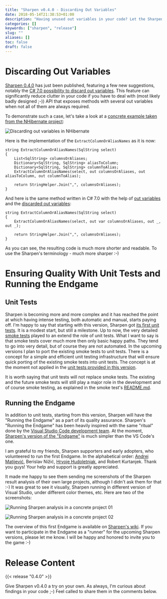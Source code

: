 ```yaml
---
title: "Sharpen v0.4.0 - Discarding Out Variables"
date: 2018-05-14T21:38:53+01:00
description: "Having unused out variables in your code? Let the Sharpen v0.4.0 remove them for you ;-)"
categories: []
keywords: ["sharpen", "release"]
slug: ""
aliases: []
toc: false
draft: false
---
```

# Discarding Out Variables

[Sharpen 0.4.0](https://marketplace.visualstudio.com/items?itemName=ironcev.sharpen) has just been published, featuring a few new suggestions, notably the [C# 7.0 possibility to discard out variables](https://docs.microsoft.com/en-us/dotnet/csharp/discards#calls-to-methods-with-out-parameters). This feature can significantly reduce clutter in your code if you have to deal with (most likely badly designed ;-)) API that exposes methods with several out variables when not all of them are always required.

To demonstrate such a case, let's take a look at a [concrete example taken from the NHibernate project](https://github.com/nhibernate/nhibernate-core/blob/a407afba873ef168a6808e5d4c950bc136206279/src/NHibernate/Dialect/Oracle8iDialect.cs#L382):

![Discarding out variables in NHibernate](/images/news/sharpen-v0.4.0-discarding-out-variables/sharpen-discarding-out-variables-in-nhibernate.png )

Here is the implementation of the `ExtractColumnOrAliasNames` as it is now:

    string ExtractColumnOrAliasNames(SqlString select)
    {
        List<SqlString> columnsOrAliases;
        Dictionary<SqlString, SqlString> aliasToColumn;
        Dictionary<SqlString, SqlString> columnToAlias;
        ExtractColumnOrAliasNames(select, out columnsOrAliases, out aliasToColumn, out columnToAlias);
    
        return StringHelper.Join(",", columnsOrAliases);
    }

And here is the same method written in C# 7.0 with the help of [out variables](https://docs.microsoft.com/en-us/dotnet/csharp/language-reference/keywords/out-parameter-modifier) and the [discarded out variables](https://docs.microsoft.com/en-us/dotnet/csharp/discards#calls-to-methods-with-out-parameters):

    string ExtractColumnOrAliasNames(SqlString select)
    {
        ExtractColumnOrAliasNames(select, out var columnsOrAliases, out _, out _);
    
        return StringHelper.Join(",", columnsOrAliases);
    }


As you can see, the resulting code is much more shorter and readable. To use the Sharpen's terminology - much more sharper :-)

# Ensuring Quality With Unit Tests and Running the Endgame

## Unit Tests

Sharpen is becoming more and more complex and it has reached the point at which having intense testing, both automatic and manual, starts paying off. I'm happy to say that starting with this version, Sharpen got [its first unit tests](https://github.com/sharpenrocks/Sharpen/blob/1a592b514b273648bc597ca722abb838cb35da71/src/Sharpen.Engine.Tests.Unit/SharpenSuggestions/CSharp70/OutVariables/UseOutVariablesInMethodInvocationsTests.cs#L10). It is a modest start, but still a milestone. Up to now, the very detailed [smoke tests](https://github.com/sharpenrocks/Sharpen/tree/master/tests/smoke) played to an extend the role of unit tests. What I want to say is that smoke tests cover much more then only basic happy paths. They tend to go into very detail, but of course they are not automated. In the upcoming versions I plan to port the existing smoke tests to unit tests. There is a concept for a simple and efficient unit testing infrastructure that will ensure quick porting of the existing smoke tests into unit tests. The concept is at the moment not applied in the [unit tests provided in this version](https://github.com/sharpenrocks/Sharpen/blob/1a592b514b273648bc597ca722abb838cb35da71/src/Sharpen.Engine.Tests.Unit/SharpenSuggestions/CSharp70/OutVariables/UseOutVariablesInMethodInvocationsTests.cs#L10).

It is worth saying that unit tests will not replace smoke tests. The existing and the future smoke tests will still play a major role in the development and of course smoke testing, as explained in the smoke test's [README.md](https://github.com/sharpenrocks/Sharpen/blob/master/tests/smoke/README.md).

## Running the Endgame

In addition to unit tests, starting from this version, Sharpen will have the "Running the Endgame" as a part of its quality assurance. Sharpen's "Running the Endgame" has been heavily inspired with the same "ritual" done by the [Visual Studio Code development team](https://github.com/Microsoft/vscode/wiki/Running-the-Endgame). At the moment, [Sharpen's version of the "Endgame"](https://github.com/sharpenrocks/Sharpen/wiki/Running-the-Endgame) is much simpler than the VS Code's one.

I am grateful to my friends, Sharpen supporters and early adopters, who volunteered to run the first Endgame. In the alphabetical order: [Andrej Matijević](https://twitter.com/andrej00004), Berislav Nižić, [Hrvoje Hudoletnjak](https://twitter.com/hhrvoje), and Robert Kurtanjek. Thank you guys! Your help and support is greatly appreciated.

It made me happy to see them sending me screenshots of the Sharpen result analysis of their own large projects, although I didn't ask them for that :-) It was great to see it visually, Sharpen running in different version of Visual Studio, under different color themes, etc. Here are two of the screenshots:

![Running Sharpen analysis in a concrete project 01](/images/news/sharpen-v0.4.0-discarding-out-variables/running-sharpen-analysis-in-a-concrete-project-01.png)

![Running Sharpen analysis in a concrete project 02](/images/news/sharpen-v0.4.0-discarding-out-variables/running-sharpen-analysis-in-a-concrete-project-02.png)

The overview of this first Endgame is available on [Sharpen's wiki](https://github.com/sharpenrocks/Sharpen/wiki/Endgame-for-v0.4.0). If you want to participate in the Endgame as a "runner" for the upcoming Sharpen versions, please let me know. I will be happy and honored to invite you to the game :-)

# Release Content
{{< release "0.4.0" >}}

Give Sharpen v0.4.0 a try on your own. As always, I'm curious about findings in your code ;-) Feel called to share them in the comments below.